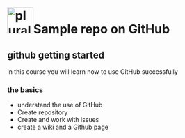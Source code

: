 # <a href='https://pluralsight.com'><img src='https://gillCleerenpluralsight.blob.core.windows.net/files/pluralsight.png' height='60' alt='pluralsight logo'/></a>Sample repo on GitHub

## github getting started
in this course you will learn how to use GitHub successfully

### the basics
- understand the use of GitHub
- Create repository
- Create and work with issues
- create a wiki and a Github page
